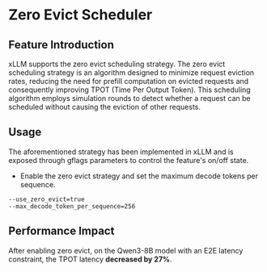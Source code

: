 # Zero Evict Scheduler

## Feature Introduction
xLLM supports the zero evict scheduling strategy. The zero evict scheduling strategy is an algorithm designed to minimize request eviction rates, reducing the need for prefill computation on evicted requests and consequently improving TPOT (Time Per Output Token).
This scheduling algorithm employs simulation rounds to detect whether a request can be scheduled without causing the eviction of other requests.

## Usage
The aforementioned strategy has been implemented in xLLM and is exposed through gflags parameters to control the feature's on/off state.

- Enable the zero evict strategy and set the maximum decode tokens per sequence.
```
--use_zero_evict=true
--max_decode_token_per_sequence=256
```

## Performance Impact
After enabling zero evict, on the Qwen3-8B model with an E2E latency constraint, the TPOT latency **decreased by 27%**.